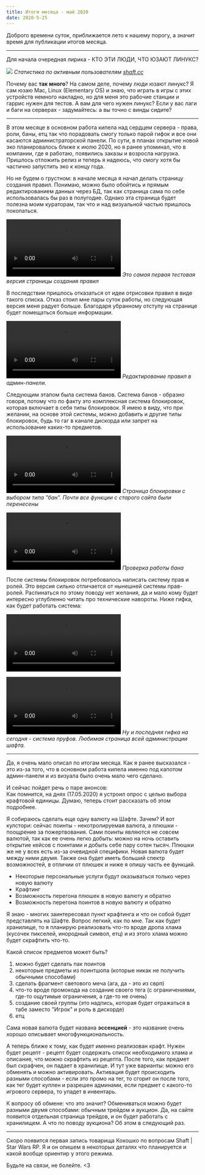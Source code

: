 ```yaml
---
title: Итоги месяца - май 2020
date: 2020-5-25
---
```


Доброго времени суток, приближается лето к нашему порогу, а значит время для публикации итогов месяца.

* * *

Для начала очередная лирика - КТО ЭТИ ЛЮДИ, ЧТО ЮЗАЮТ ЛИНУКС?

![](https://digital-garden.website.yandexcloud.net/images/archives/lost.png)
*Статистика по активным пользователям [shaft.cc](https://shaft.cc)*

Почему вас **так много**? На самом деле, почему люди юзают линукс? Я сам юзаю Mac, Linux (Elementary OS) и знаю, что играть в игры с этих устройств немного накладно, но для меня это рабочие станции и гаррис нужен для тестов. А вам для чего нужен линукс? Если у вас лаги и баги на серверах - задумайтесь: а вы точно с винды сидите?

* * *

В этом месяце в основном работа кипела над сердцем сервера - права, роли, баны, етц так что порадовать смогу только парой гифок и все они касаются администраторской панели. По сути, в планах открытие новой эко планировалось ближе к июлю 2020, но я ранее упоминал, что в компании, где я работаю, появились заказы и возросла нагрузка. Пришлось отложить релиз и теперь я надеюсь, что смогу хотя бы частично запустить эко к концу года.

Но не будем о грустном: в начале месяца я начал делать страницу создания правил. Понимаю, можно было обойтись и прямым редактированием данных через БД, так как страница сама по себе использовалась бы раз в полугодие. Однако эта страница будет полезна моим кураторам, так что и над визуальной частью пришлось покопаться.

<video controls src="https://digital-garden.website.yandexcloud.net/images/archives/shaftcc/34bae586-fb5b-4302-b2d1-49903afa5a85.mp4"></video>
*Это самая первая тестовая версия страницы создания правил*

В последствии пришлось отказаться от идеи отрисовки правил в виде такого списка. Отказ стоил мне пары суток работы, но следующая версия меня радует больше. Благодаря убранному отступу на странице будет помещаться больше информации.

<video controls src="https://digital-garden.website.yandexcloud.net/images/archives/shaftcc/388bd48e-cf55-4eba-bae2-6df9be1b7c36.mp4"></video>
*Редактирование правил в админ-панели.*

Следующим этапом была система банов. Система банов - образно говоря, потому что по факту это комплексная система блокировок, которая включает в себя типы блокировок. Я имею в виду, что при желании, на основе этой системы, можно добавить и другие типы блокировок, будь то гаг в канале дискорда или запрет на использование каких-то предметов.


<video controls src="https://digital-garden.website.yandexcloud.net/images/archives/shaftcc/595f4c1d-e20d-4b6a-836c-389943ca0bd7.mp4"></video>
*Страница блокировки с выбором типа "бан". Почти все функции с старого сайта были перенесены*

<video controls src="https://digital-garden.website.yandexcloud.net/images/archives/shaftcc/de104b68-8690-458f-85ee-5864a1c68ab8.mp4"></video>
*Проверка работы бана*

После системы блокировок потребовалось написать систему прав и ролей. Это версия сильно отличается от нынешней системы прав-ролей. Распинаться по этому поводу нет желания, да и мало кому будет интересно углубленно читать про технические навороты. Ниже гифка, как будет работать система:

<video controls src="https://digital-garden.website.yandexcloud.net/images/archives/shaftcc/c5ba9cea-095e-4454-9e68-d439da5a1e97.mp4"></video>

<video controls src="https://digital-garden.website.yandexcloud.net/images/archives/shaftcc/a09cf53c-38f2-4ab6-8b39-b4274f3d9c3e.mp4"></video>
*Ну и последняя гифка на сегодня - система пруфов. Любимая страница всей администрации шафта.*

* * *

Да, я очень мало описал по итогам месяца. Как я ранее высказался - это из-за того, что в основном работа кипела именно под капотом админ-панели и из визуала было очень мало чего сделано.

И сейчас пойдет речь о паре анонсов:  
Как помнится, на днях (17.05.2020) я устроил опрос с целью выбора крафтовой единицы. Думаю, теперь стоит рассказать об этом подробнее.

Я собираюсь сделать еще одну валюту на Шафте. Зачем? И вот кулстори: сейчас поинты - некотролируемая валюта, а плюшки - поощрение за пожертвования. Сами поинты являются не совсем валютой, так как ее очень легко добыть: можно на ночь оставить открытие кейсов с поинтами и добыть себе пару сотен тысяч. Плюшки же не у всех есть из-за очевидной специфики. Новая валюта будет между ними двумя. Также она будет иметь больший спектр возможностей, в отличии от плюшек и ниже я опишу часть ее функций.

*   Некоторые персональные услуги будут оказываться только через новую валюту
*   Крафтинг
*   Возможность перегона плюшек в новую валюту и обратно
*   Возможность перегона поинтов в новую валюту и обратно

Я знаю - многих заинтересовал пункт крафтинга и что он собой будет представлять на Шафте. Вопрос легкий, как по мне. Так как будет хранилище, то я планирую реализовать что-то вроде дропа хлама (кусочек пикселей, инородный символ, етц) и из этого хлама можно будет скрафтить что-то.

Какой список предметов может быть?

1.  можно будет сделать пак поинтов
2.  некоторые предметы из поинтшопа (которые никак не получить обычными способами)
3.  сделать фрагмент светового меча (ага, да - это из сврп)
4.  что-то вроде промокода на создание своего тега (с ограничениями, где-то ощутимые ограничения, а где-то не очень)
5.  создание своей группы (это надпись, которая будет отражаться в табе заместо "Игрок" и роль в дискорде)
6.  етц

Сама новая валюта будет названа **эссенцией** - это название очень хорошо описывает многофункциональность.

А теперь ближе к тому, как будет именно реализован крафт. Нужен будет рецепт - рецепт будет содержать список необходимого хлама и описание, что можно скрафтить из рецепта. После того, как предмет был скрафчен, он падает в хранилище. И тут уже варианты: можно его обменять и можно активировать. Активация будет происходить разными способами - если это промо на тег, то сгорит он после того, как тег будет куплен и разрешен админами, если предмет с какого-то игрового сервера, то упадет в инвентарь.

К вопросу об обмене: что это значит? Обмениваться можно будет разными двумя способами: обычным трейдом и аукцион. Да, на сайте появится отдельная страница трейдов, и он будет работать с хранилищем. А что по поводу аукциона? Об этом в следующий раз.

* * *

Скоро появится первая запись товарища Кокошко по вопросам Shaft | Star Wars RP. Я и он опишем в некоторых деталях что планируется и какой вообще ориентир у этого режима.

Будьте на связи, не болейте. <3

